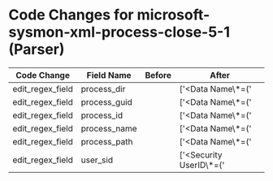 # Code Changes for microsoft-sysmon-xml-process-close-5-1 (Parser)

| Code Change | Field Name | Before | After |
|-------------|------------|--------|-------|
| edit_regex_field | process_dir |  | ['<Data Name\\*=(\'|")Image(\'|")>({process_path}({process_dir}(?:[^<]+)?[\\\/])?({process_name}[^\\\/<]+?))<\/Data>'] |
| edit_regex_field | process_guid |  | ['<Data Name\\*=(\'|")ProcessGuid(\'|")>\{({process_guid}[^\}]+)'] |
| edit_regex_field | process_id |  | ['<Data Name\\*=(\'|")ProcessId(\'|")>({process_id}.+?)<\/Data>'] |
| edit_regex_field | process_name |  | ['<Data Name\\*=(\'|")Image(\'|")>({process_path}({process_dir}(?:[^<]+)?[\\\/])?({process_name}[^\\\/<]+?))<\/Data>'] |
| edit_regex_field | process_path |  | ['<Data Name\\*=(\'|")Image(\'|")>({process_path}({process_dir}(?:[^<]+)?[\\\/])?({process_name}[^\\\/<]+?))<\/Data>'] |
| edit_regex_field | user_sid |  | ['<Security UserID\\*=(\'|")({user_sid}.+?)(\'|")\/>'] |